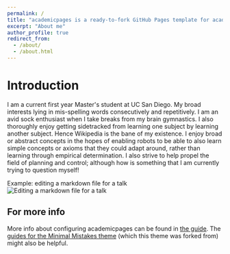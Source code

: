 ```yaml
---
permalink: /
title: "academicpages is a ready-to-fork GitHub Pages template for academic personal websites"
excerpt: "About me"
author_profile: true
redirect_from: 
  - /about/
  - /about.html
---
```


Introduction
======
I am a current first year Master's student at UC San Diego. My broad interests lying in mis-spelling words consecutively and repetitively. I am an avid sock enthusiast when I take breaks from my brain gymnastics. I also thoroughly enjoy getting sidetracked from learning one subject by learning another subject. Hence Wikipedia is the bane of my existence. I enjoy broad or abstract concepts in the hopes of enabling robots to be able to also learn simple concepts or axioms that they could adapt around, rather than learning through empirical determination. I also strive to help propel the field of planning and control; although how is something that I am currently trying to question myself!

Example: editing a markdown file for a talk
![Editing a markdown file for a talk](/images/editing-talk.png)

For more info
------
More info about configuring academicpages can be found in [the guide](https://academicpages.github.io/markdown/). The [guides for the Minimal Mistakes theme](https://mmistakes.github.io/minimal-mistakes/docs/configuration/) (which this theme was forked from) might also be helpful.
